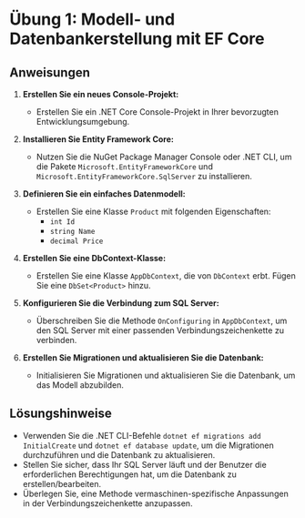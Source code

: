 # Übung 1: Modell- und Datenbankerstellung mit EF Core

## Anweisungen

1. **Erstellen Sie ein neues Console-Projekt:**
   - Erstellen Sie ein .NET Core Console-Projekt in Ihrer bevorzugten Entwicklungsumgebung.

2. **Installieren Sie Entity Framework Core:**
   - Nutzen Sie die NuGet Package Manager Console oder .NET CLI, um die Pakete `Microsoft.EntityFrameworkCore` und `Microsoft.EntityFrameworkCore.SqlServer` zu installieren.

3. **Definieren Sie ein einfaches Datenmodell:**
   - Erstellen Sie eine Klasse `Product` mit folgenden Eigenschaften:
     - `int Id`
     - `string Name`
     - `decimal Price`

4. **Erstellen Sie eine DbContext-Klasse:**
   - Erstellen Sie eine Klasse `AppDbContext`, die von `DbContext` erbt. Fügen Sie eine `DbSet<Product>` hinzu.

5. **Konfigurieren Sie die Verbindung zum SQL Server:**
   - Überschreiben Sie die Methode `OnConfiguring` in `AppDbContext`, um den SQL Server mit einer passenden Verbindungszeichenkette zu verbinden.

6. **Erstellen Sie Migrationen und aktualisieren Sie die Datenbank:**
   - Initialisieren Sie Migrationen und aktualisieren Sie die Datenbank, um das Modell abzubilden.

## Lösungshinweise

- Verwenden Sie die .NET CLI-Befehle `dotnet ef migrations add InitialCreate` und `dotnet ef database update`, um die Migrationen durchzuführen und die Datenbank zu aktualisieren.
- Stellen Sie sicher, dass Ihr SQL Server läuft und der Benutzer die erforderlichen Berechtigungen hat, um die Datenbank zu erstellen/bearbeiten.
- Überlegen Sie, eine Methode vermaschinen-spezifische Anpassungen in der Verbindungszeichenkette anzupassen.
